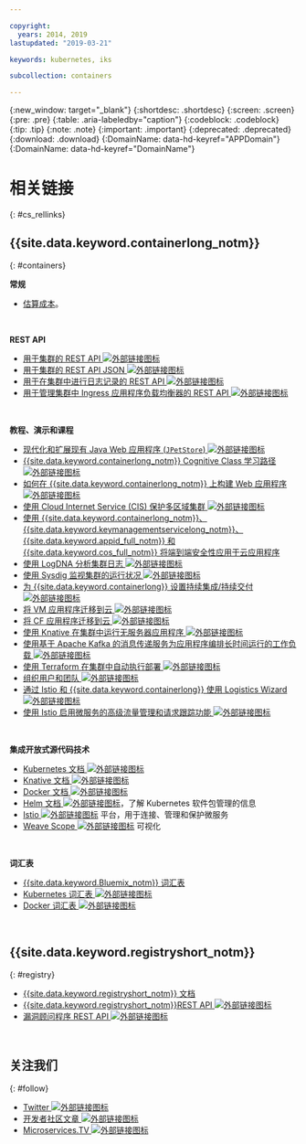 ```yaml
---

copyright:
  years: 2014, 2019
lastupdated: "2019-03-21"

keywords: kubernetes, iks 

subcollection: containers

---
```


{:new_window: target="_blank"}
{:shortdesc: .shortdesc}
{:screen: .screen}
{:pre: .pre}
{:table: .aria-labeledby="caption"}
{:codeblock: .codeblock}
{:tip: .tip}
{:note: .note}
{:important: .important}
{:deprecated: .deprecated}
{:download: .download}
{:DomainName: data-hd-keyref="APPDomain"}
{:DomainName: data-hd-keyref="DomainName"}




# 相关链接
{: #cs_rellinks}

## {{site.data.keyword.containerlong_notm}}
{: #containers}

**常规**

- [估算成本](/docs/billing-usage?topic=billing-usage-cost#cost)。

<br />


**REST API**

- [用于集群的 REST API ![外部链接图标](../icons/launch-glyph.svg "外部链接图标")](https://containers.cloud.ibm.com/swagger-api/)
- [用于集群的 REST API JSON ![外部链接图标](../icons/launch-glyph.svg "外部链接图标")](https://containers.cloud.ibm.com/swagger-api/swagger.json)
- [用于在集群中进行日志记录的 REST API ![外部链接图标](../icons/launch-glyph.svg "外部链接图标")](https://containers.cloud.ibm.com/swagger-logging/)
- [用于管理集群中 Ingress 应用程序负载均衡器的 REST API ![外部链接图标](../icons/launch-glyph.svg "外部链接图标")](https://containers.cloud.ibm.com/swagger-alb-api/)

<br />


**教程、演示和课程**

- [现代化和扩展现有 Java Web 应用程序 (`JPetStore`) ![外部链接图标](../icons/launch-glyph.svg "外部链接图标")](https://github.com/IBM-Cloud/jpetstore-kubernetes)
- [{{site.data.keyword.containerlong_notm}} Cognitive Class 学习路径 ![外部链接图标](../icons/launch-glyph.svg "外部链接图标")](https://cognitiveclass.ai/learn/containers-k8s-and-istio-on-ibm-cloud/)
- [如何在 {{site.data.keyword.containerlong_notm}} 上构建 Web 应用程序 ![外部链接图标](../icons/launch-glyph.svg "外部链接图标")](/docs/tutorials?topic=solution-tutorials-scalable-webapp-kubernetes#scalable-webapp-kubernetes)
- [使用 Cloud Internet Service (CIS) 保护多区域集群 ![外部链接图标](../icons/launch-glyph.svg "外部链接图标")](/docs/tutorials?topic=solution-tutorials-multi-region-k8s-cis#multi-region-k8s-cis)
- [使用 {{site.data.keyword.containerlong_notm}}、{{site.data.keyword.keymanagementservicelong_notm}}、{{site.data.keyword.appid_full_notm}} 和 {{site.data.keyword.cos_full_notm}} 将端到端安全性应用于云应用程序](/docs/tutorials?topic=solution-tutorials-cloud-e2e-security#cloud-e2e-security)
- [使用 LogDNA 分析集群日志 ![外部链接图标](../icons/launch-glyph.svg "外部链接图标")](/docs/services/Log-Analysis-with-LogDNA?topic=LogDNA-kube#kube)
- [使用 Sysdig 监视集群的运行状况 ![外部链接图标](../icons/launch-glyph.svg "外部链接图标")](/docs/services/Monitoring-with-Sysdig?topic=Sysdig-kubernetes_cluster#kubernetes_cluster)
- [为 {{site.data.keyword.containerlong}} 设置持续集成/持续交付 ![外部链接图标](../icons/launch-glyph.svg "外部链接图标")](/docs/tutorials?topic=solution-tutorials-continuous-deployment-to-kubernetes#continuous-deployment-to-kubernetes)
- [将 VM 应用程序迁移到云 ![外部链接图标](../icons/launch-glyph.svg "外部链接图标")](/docs/tutorials?topic=solution-tutorials-vm-to-containers-and-kubernetes#vm-to-containers-and-kubernetes)
- [将 CF 应用程序迁移到云 ![外部链接图标](../icons/launch-glyph.svg "外部链接图标")](/docs/containers?topic=containers-cf_tutorial#cf_tutorial)
- [使用 Knative 在集群中运行无服务器应用程序 ![外部链接图标](../icons/launch-glyph.svg "外部链接图标")](/docs/containers?topic=containers-knative_tutorial#knative_tutorial)
- [使用基于 Apache Kafka 的消息传递服务为应用程序编排长时间运行的工作负载 ![外部链接图标](../icons/launch-glyph.svg "外部链接图标")](/docs/tutorials?topic=solution-tutorials-pub-sub-object-storage#pub-sub-object-storage)
- [使用 Terraform 在集群中自动执行部署 ![外部链接图标](../icons/launch-glyph.svg "外部链接图标")](/docs/tutorials?topic=solution-tutorials-plan-create-update-deployments#plan-create-update-deployments)
- [组织用户和团队 ![外部链接图标](../icons/launch-glyph.svg "外部链接图标")](/docs/tutorials?topic=solution-tutorials-users-teams-applications#users-teams-applications)
- [通过 Istio 和 {{site.data.keyword.containerlong}} 使用 Logistics Wizard ![外部链接图标](../icons/launch-glyph.svg "外部链接图标")](https://github.com/IBM-Cloud/logistics-wizard-kubernetes)
- [使用 Istio 启用微服务的高级流量管理和请求跟踪功能 ![外部链接图标](../icons/launch-glyph.svg "外部链接图标")](https://developer.ibm.com/code/patterns/manage-microservices-traffic-using-istio/)

<br />


**集成开放式源代码技术**

- [Kubernetes 文档 ![外部链接图标](../icons/launch-glyph.svg "外部链接图标")](https://kubernetes.io/)
- [Knative 文档 ![外部链接图标](../icons/launch-glyph.svg "外部链接图标")](https://github.com/knative/docs)
- [Docker 文档 ![外部链接图标](../icons/launch-glyph.svg "外部链接图标")](https://docs.docker.com/engine/)
- <a href="https://docs.helm.sh/helm/" target="_blank">Helm 文档 <img src="../icons/launch-glyph.svg" alt="外部链接图标"></a>，了解 Kubernetes 软件包管理的信息
- [Istio ![外部链接图标](../icons/launch-glyph.svg "外部链接图标")](https://istio.io/) 平台，用于连接、管理和保护微服务
- [Weave Scope ![外部链接图标](../icons/launch-glyph.svg "外部链接图标")](https://www.weave.works/oss/scope/) 可视化

<br />


**词汇表**

- [{{site.data.keyword.Bluemix_notm}} 词汇表](/docs/overview/glossary?topic=overview-glossary#glossary)
- [Kubernetes 词汇表 ![外部链接图标](../icons/launch-glyph.svg "外部链接图标")](https://kubernetes.io/docs/reference/glossary/?fundamental=true)
- [Docker 词汇表 ![外部链接图标](../icons/launch-glyph.svg "外部链接图标")](https://docs.docker.com/glossary/)

<br />


## {{site.data.keyword.registryshort_notm}}
{: #registry}

- [{{site.data.keyword.registryshort_notm}} 文档](/docs/services/Registry?topic=registry-index)
- [{{site.data.keyword.registryshort_notm}}REST API ![外部链接图标](../icons/launch-glyph.svg "外部链接图标")](https://{DomainName}/apidocs/container-registry)
- [漏洞顾问程序 REST API ![外部链接图标](../icons/launch-glyph.svg "外部链接图标")](https://{DomainName}/apidocs/container-registry/va)

<br />


## 关注我们
{: #follow}

- [Twitter ![外部链接图标](../icons/launch-glyph.svg "外部链接图标")](https://twitter.com/hashtag/IKS)
- [开发者社区文章 ![外部链接图标](../icons/launch-glyph.svg "外部链接图标")](https://www.ibm.com/blogs/bluemix/tag/containers/)
- [Microservices.TV ![外部链接图标](../icons/launch-glyph.svg "外部链接图标")](https://developer.ibm.com/tv/microservices/)

<br />

